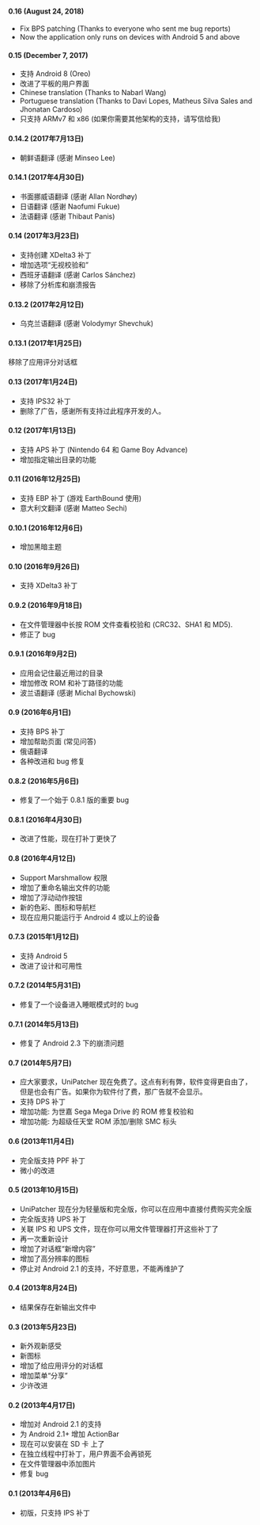 #### 0.16 (August 24, 2018)
- Fix BPS patching (Thanks to everyone who sent me bug reports)
- Now the application only runs on devices with Android 5 and above

#### 0.15 (December 7, 2017)
- 支持 Android 8 (Oreo)
- 改进了平板的用户界面
- Chinese translation (Thanks to Nabarl Wang)
- Portuguese translation (Thanks to Davi Lopes, Matheus Silva Sales and Jhonatan Cardoso)
- 只支持 ARMv7 和 x86 (如果你需要其他架构的支持，请写信给我)

#### 0.14.2 (2017年7月13日)
- 朝鲜语翻译 (感谢 Minseo Lee)

#### 0.14.1 (2017年4月30日)
- 书面挪威语翻译 (感谢 Allan Nordhøy)
- 日语翻译 (感谢 Naofumi Fukue)
- 法语翻译 (感谢 Thibaut Panis)

#### 0.14 (2017年3月23日)

- 支持创建 XDelta3 补丁
- 增加选项“无视校验和”
- 西班牙语翻译 (感谢 Carlos Sánchez)
- 移除了分析库和崩溃报告

#### 0.13.2 (2017年2月12日)

- 乌克兰语翻译 (感谢 Volodymyr Shevchuk)

#### 0.13.1 (2017年1月25日)

移除了应用评分对话框

#### 0.13 (2017年1月24日)

- 支持 IPS32 补丁
- 删除了广告，感谢所有支持过此程序开发的人。

#### 0.12 (2017年1月13日)

- 支持 APS 补丁 (Nintendo 64 和 Game Boy Advance)
- 增加指定输出目录的功能

#### 0.11 (2016年12月25日)

- 支持 EBP 补丁 (游戏 EarthBound 使用)
- 意大利文翻译 (感谢 Matteo Sechi)

#### 0.10.1 (2016年12月6日)

- 增加黑暗主题

#### 0.10 (2016年9月26日)

- 支持 XDelta3 补丁

#### 0.9.2 (2016年9月18日)

- 在文件管理器中长按 ROM 文件查看校验和 (CRC32、SHA1 和 MD5).
- 修正了 bug

#### 0.9.1 (2016年9月2日)

- 应用会记住最近用过的目录
- 增加修改 ROM 和补丁路径的功能
- 波兰语翻译 (感谢 Michal Bychowski)

#### 0.9 (2016年6月1日)

- 支持 BPS 补丁
- 增加帮助页面 (常见问答)
- 俄语翻译
- 各种改进和 bug 修复

#### 0.8.2 (2016年5月6日)

- 修复了一个始于 0.8.1 版的重要 bug

#### 0.8.1 (2016年4月30日)

- 改进了性能，现在打补丁更快了

#### 0.8 (2016年4月12日)

- Support Marshmallow 权限
- 增加了重命名输出文件的功能
- 增加了浮动动作按钮
- 新的色彩、图标和导航栏
- 现在应用只能运行于 Android 4 或以上的设备

#### 0.7.3 (2015年1月12日)

- 支持 Android 5
- 改进了设计和可用性

#### 0.7.2 (2014年5月31日)

- 修复了一个设备进入睡眠模式时的 bug

#### 0.7.1 (2014年5月13日)

- 修复了 Android 2.3 下的崩溃问题

#### 0.7 (2014年5月7日)

- 应大家要求，UniPatcher 现在免费了。这点有利有弊，软件变得更自由了，但是也会有广告。如果你为软件付了费，那广告就不会显示。
- 支持 DPS 补丁
- 增加功能: 为世嘉 Sega Mega Drive 的 ROM 修复校验和
- 增加功能: 为超级任天堂 ROM 添加/删除 SMC 标头

#### 0.6 (2013年11月4日)

- 完全版支持 PPF 补丁
- 微小的改进

#### 0.5 (2013年10月15日)

- UniPatcher 现在分为轻量版和完全版，你可以在应用中直接付费购买完全版
- 完全版支持 UPS 补丁
- 关联 IPS 和 UPS 文件，现在你可以用文件管理器打开这些补丁了
- 再一次重新设计
- 增加了对话框“新增内容”
- 增加了高分辨率的图标
- 停止对 Android 2.1 的支持，不好意思，不能再维护了

#### 0.4 (2013年8月24日)

- 结果保存在新输出文件中

#### 0.3 (2013年5月23日)

- 新外观新感受
- 新图标
- 增加了给应用评分的对话框
- 增加菜单“分享”
- 少许改进

#### 0.2 (2013年4月17日)

- 增加对 Android 2.1 的支持
- 为 Android 2.1+ 增加 ActionBar
- 现在可以安装在 SD 卡 上了
- 在独立线程中打补丁，用户界面不会再锁死
- 在文件管理器中添加图片
- 修复 bug

#### 0.1 (2013年4月6日)

- 初版，只支持 IPS 补丁